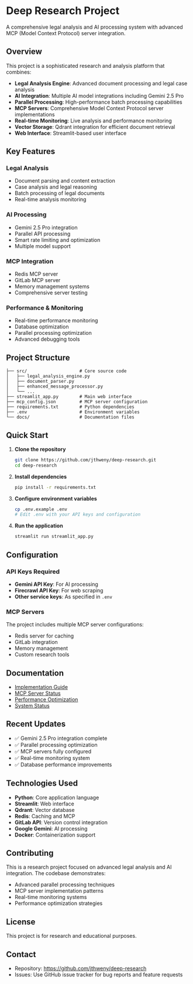 # Deep Research Project

A comprehensive legal analysis and AI processing system with advanced MCP (Model Context Protocol) server integration.

## Overview

This project is a sophisticated research and analysis platform that combines:

- **Legal Analysis Engine**: Advanced document processing and legal case analysis
- **AI Integration**: Multiple AI model integrations including Gemini 2.5 Pro
- **Parallel Processing**: High-performance batch processing capabilities
- **MCP Servers**: Comprehensive Model Context Protocol server implementations
- **Real-time Monitoring**: Live analysis and performance monitoring
- **Vector Storage**: Qdrant integration for efficient document retrieval
- **Web Interface**: Streamlit-based user interface

## Key Features

### Legal Analysis
- Document parsing and content extraction
- Case analysis and legal reasoning
- Batch processing of legal documents
- Real-time analysis monitoring

### AI Processing
- Gemini 2.5 Pro integration
- Parallel API processing
- Smart rate limiting and optimization
- Multiple model support

### MCP Integration
- Redis MCP server
- GitLab MCP server
- Memory management systems
- Comprehensive server testing

### Performance & Monitoring
- Real-time performance monitoring
- Database optimization
- Parallel processing optimization
- Advanced debugging tools

## Project Structure

```
├── src/                    # Core source code
│   ├── legal_analysis_engine.py
│   ├── document_parser.py
│   ├── enhanced_message_processor.py
│   └── ...
├── streamlit_app.py        # Main web interface
├── mcp_config.json         # MCP server configuration
├── requirements.txt        # Python dependencies
├── .env                    # Environment variables
└── docs/                   # Documentation files
```

## Quick Start

1. **Clone the repository**
   ```bash
   git clone https://github.com/jthweny/deep-research.git
   cd deep-research
   ```

2. **Install dependencies**
   ```bash
   pip install -r requirements.txt
   ```

3. **Configure environment variables**
   ```bash
   cp .env.example .env
   # Edit .env with your API keys and configuration
   ```

4. **Run the application**
   ```bash
   streamlit run streamlit_app.py
   ```

## Configuration

### API Keys Required
- **Gemini API Key**: For AI processing
- **Firecrawl API Key**: For web scraping
- **Other service keys**: As specified in `.env`

### MCP Servers
The project includes multiple MCP server configurations:
- Redis server for caching
- GitLab integration
- Memory management
- Custom research tools

## Documentation

- [Implementation Guide](IMPLEMENTATION_COMPLETE.md)
- [MCP Server Status](MCP_STATUS_FINAL.md)
- [Performance Optimization](OPTIMIZATION_SUMMARY.md)
- [System Status](SYSTEM_STATUS_EXPLAINED.md)

## Recent Updates

- ✅ Gemini 2.5 Pro integration complete
- ✅ Parallel processing optimization
- ✅ MCP servers fully configured
- ✅ Real-time monitoring system
- ✅ Database performance improvements

## Technologies Used

- **Python**: Core application language
- **Streamlit**: Web interface
- **Qdrant**: Vector database
- **Redis**: Caching and MCP
- **GitLab API**: Version control integration
- **Google Gemini**: AI processing
- **Docker**: Containerization support

## Contributing

This is a research project focused on advanced legal analysis and AI integration. The codebase demonstrates:

- Advanced parallel processing techniques
- MCP server implementation patterns
- Real-time monitoring systems
- Performance optimization strategies

## License

This project is for research and educational purposes.

## Contact

- Repository: https://github.com/jthweny/deep-research
- Issues: Use GitHub issue tracker for bug reports and feature requests

